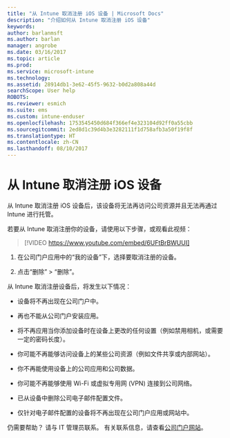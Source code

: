 ```yaml
---
title: "从 Intune 取消注册 iOS 设备 | Microsoft Docs"
description: "介绍如何从 Intune 取消注册 iOS 设备"
keywords: 
author: barlanmsft
ms.author: barlan
manager: angrobe
ms.date: 03/16/2017
ms.topic: article
ms.prod: 
ms.service: microsoft-intune
ms.technology: 
ms.assetid: 28914db1-3e62-45f5-9632-b0d2a808a44d
searchScope: User help
ROBOTS: 
ms.reviewer: esmich
ms.suite: ems
ms.custom: intune-enduser
ms.openlocfilehash: 1753545450d684f366ef4e323104d92ff0a55cbb
ms.sourcegitcommit: 2ed8d1c39d4b3e3282111f1d758afb3a50f19f8f
ms.translationtype: HT
ms.contentlocale: zh-CN
ms.lasthandoff: 08/10/2017
---
```

# <a name="unenroll-your-ios-device-from-intune"></a>从 Intune 取消注册 iOS 设备

从 Intune 取消注册 iOS 设备后，该设备将无法再访问公司资源并且无法再通过 Intune 进行托管。

若要从 Intune 取消注册你的设备，请使用以下步骤，或观看此视频：

> [!VIDEO https://www.youtube.com/embed/6UFtBrBWUUI]


1.  在公司门户应用中的“我的设备”下，选择要取消注册的设备。

2.  点击“删除” > “删除”。

从 Intune 取消注册设备后，将发生以下情况：

-   设备将不再出现在公司门户中。

-   再也不能从公司门户安装应用。

-   将不再应用当你添加设备时在设备上更改的任何设置（例如禁用相机，或需要一定的密码长度）。

-   你可能不再能够访问设备上的某些公司资源（例如文件共享或内部网站）。

-   你不再能使用设备上的公司应用和公司数据。

-   你可能不再能够使用 Wi-Fi 或虚拟专用网 (VPN) 连接到公司网络。

-   已从设备中删除公司电子邮件配置文件。

-   仅针对电子邮件配置的设备将不再出现在公司门户应用或网站中。

仍需要帮助？ 请与 IT 管理员联系。 有关联系信息，请查看[公司门户网站](http://portal.manage.microsoft.com)。
